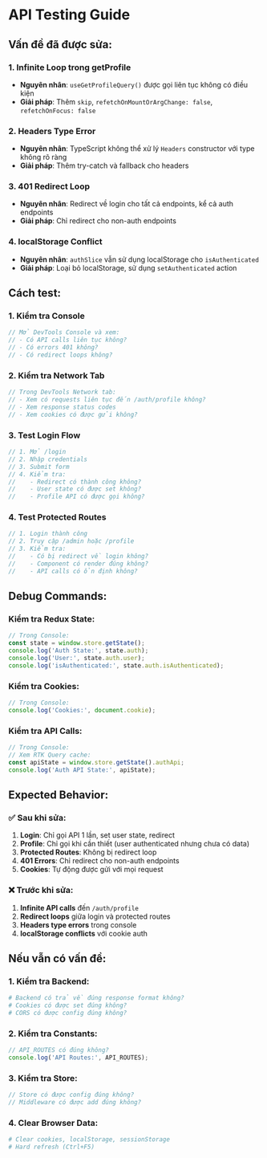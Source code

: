 # API Testing Guide

## Vấn đề đã được sửa:

### 1. **Infinite Loop trong getProfile**

- **Nguyên nhân**: `useGetProfileQuery()` được gọi liên tục không có điều kiện
- **Giải pháp**: Thêm `skip`, `refetchOnMountOrArgChange: false`, `refetchOnFocus: false`

### 2. **Headers Type Error**

- **Nguyên nhân**: TypeScript không thể xử lý `Headers` constructor với type không rõ ràng
- **Giải pháp**: Thêm try-catch và fallback cho headers

### 3. **401 Redirect Loop**

- **Nguyên nhân**: Redirect về login cho tất cả endpoints, kể cả auth endpoints
- **Giải pháp**: Chỉ redirect cho non-auth endpoints

### 4. **localStorage Conflict**

- **Nguyên nhân**: `authSlice` vẫn sử dụng localStorage cho `isAuthenticated`
- **Giải pháp**: Loại bỏ localStorage, sử dụng `setAuthenticated` action

## Cách test:

### 1. **Kiểm tra Console**

```javascript
// Mở DevTools Console và xem:
// - Có API calls liên tục không?
// - Có errors 401 không?
// - Có redirect loops không?
```

### 2. **Kiểm tra Network Tab**

```javascript
// Trong DevTools Network tab:
// - Xem có requests liên tục đến /auth/profile không?
// - Xem response status codes
// - Xem cookies có được gửi không?
```

### 3. **Test Login Flow**

```javascript
// 1. Mở /login
// 2. Nhập credentials
// 3. Submit form
// 4. Kiểm tra:
//    - Redirect có thành công không?
//    - User state có được set không?
//    - Profile API có được gọi không?
```

### 4. **Test Protected Routes**

```javascript
// 1. Login thành công
// 2. Truy cập /admin hoặc /profile
// 3. Kiểm tra:
//    - Có bị redirect về login không?
//    - Component có render đúng không?
//    - API calls có ổn định không?
```

## Debug Commands:

### Kiểm tra Redux State:

```javascript
// Trong Console:
const state = window.store.getState();
console.log('Auth State:', state.auth);
console.log('User:', state.auth.user);
console.log('isAuthenticated:', state.auth.isAuthenticated);
```

### Kiểm tra Cookies:

```javascript
// Trong Console:
console.log('Cookies:', document.cookie);
```

### Kiểm tra API Calls:

```javascript
// Trong Console:
// Xem RTK Query cache:
const apiState = window.store.getState().authApi;
console.log('Auth API State:', apiState);
```

## Expected Behavior:

### ✅ **Sau khi sửa:**

1. **Login**: Chỉ gọi API 1 lần, set user state, redirect
2. **Profile**: Chỉ gọi khi cần thiết (user authenticated nhưng chưa có data)
3. **Protected Routes**: Không bị redirect loop
4. **401 Errors**: Chỉ redirect cho non-auth endpoints
5. **Cookies**: Tự động được gửi với mọi request

### ❌ **Trước khi sửa:**

1. **Infinite API calls** đến `/auth/profile`
2. **Redirect loops** giữa login và protected routes
3. **Headers type errors** trong console
4. **localStorage conflicts** với cookie auth

## Nếu vẫn có vấn đề:

### 1. **Kiểm tra Backend:**

```bash
# Backend có trả về đúng response format không?
# Cookies có được set đúng không?
# CORS có được config đúng không?
```

### 2. **Kiểm tra Constants:**

```typescript
// API_ROUTES có đúng không?
console.log('API Routes:', API_ROUTES);
```

### 3. **Kiểm tra Store:**

```typescript
// Store có được config đúng không?
// Middleware có được add đúng không?
```

### 4. **Clear Browser Data:**

```bash
# Clear cookies, localStorage, sessionStorage
# Hard refresh (Ctrl+F5)
```

